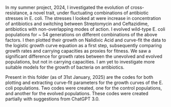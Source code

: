 In my summer project, 2024, I investigated the evolution of cross-resistance, a novel trait, under fluctuating combinations of antibiotic stresses in E. coli. 
The stresses I looked at were increase in concentration of antibiotics and switching between Streptomycin and Ceftazidime, antibiotics with non-overlapping modes of action. 
I evolved wild-type E. coli populations for ~ 54 generations on different combinations of the above factors. I then plotted their growth on Nalidixic Acid and curve-fit the data to the logistic growth curve equation as a first step, subsequently comparing growth rates and carrying capacities as proxies for fitness. 
We saw a significant difference for growth rates between the unevolved and evolved populations, but not in carrying capacities. I am yet to investigate more suitable models for the growth of bacteria on antibiotics.


Present in this folder (as of 31st January, 2025) are the codes for both plotting and extracting curve-fit parameters for the growth curves of the E. coli populations.
Two codes were created, one for the control populations, and another for the evolved populations.
These codes were created partially with suggestions from ChatGPT 3.0.
